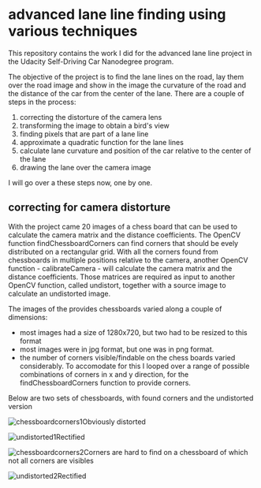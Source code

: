# advanced lane line finding using various techniques

This repository contains the work I did for the advanced lane line project in the Udacity Self-Driving Car Nanodegree program.

The objective of the project is to find the lane lines on the road, lay them over the road image and show in the image the curvature of the road and the distance of the car from the center of the lane.
There are a couple of steps in the process:
          
1.  correcting the distorture of the camera lens
2.  transforming the image to obtain a bird's view
3.  finding pixels that are part of a lane line
4.  approximate a quadratic function for the lane lines
5.  calculate lane curvature and position of the car relative to the center of the lane
6.  drawing the lane over the camera image

I will go over a these steps now, one by one.

## correcting for camera distorture

With the project came 20 images of a chess board that can be used to calculate the camera matrix and the distance coefficients. The OpenCV function findChessboardCorners can find corners that should be evely distributed on a rectangular grid. With all the corners found from chessboards in multiple positions relative to the camera, another OpenCV function - calibrateCamera - will calculate the camera matrix and the distance coefficients. Those matrices are required as input to another OpenCV function, called undistort, together with a source image to calculate an undistorted image.

The images of the provides chessboards varied along a couple of dimensions:
* most images had a size of 1280x720, but two had to be resized to this format
* most images were in jpg format, but one was in png format.
* the number of corners visible/findable on the chess boards varied considerably. To accomodate for this I looped over a range of possible combinations of corners in x and y direction, for the findChessboardCorners function to provide corners.

Below are two sets of chessboards, with found corners and the undistorted version

![chessboardcorners1](https://cloud.githubusercontent.com/assets/23193240/22209623/7544a81a-e187-11e6-8a8e-23e0c38fc248.jpg)Obviously distorted

![undistorted1](https://cloud.githubusercontent.com/assets/23193240/22209777/074825c0-e188-11e6-8eb4-1bb4e94d5f4f.jpg)Rectified

![chessboardcorners2](https://cloud.githubusercontent.com/assets/23193240/22209845/12d339d4-e188-11e6-9da9-5dca1add29c9.jpg)Corners are hard to find on a chessboard of which not all corners are visibles

![undistorted2](https://cloud.githubusercontent.com/assets/23193240/22209639/82526f60-e187-11e6-9405-a707655ef5da.jpg)Rectified


